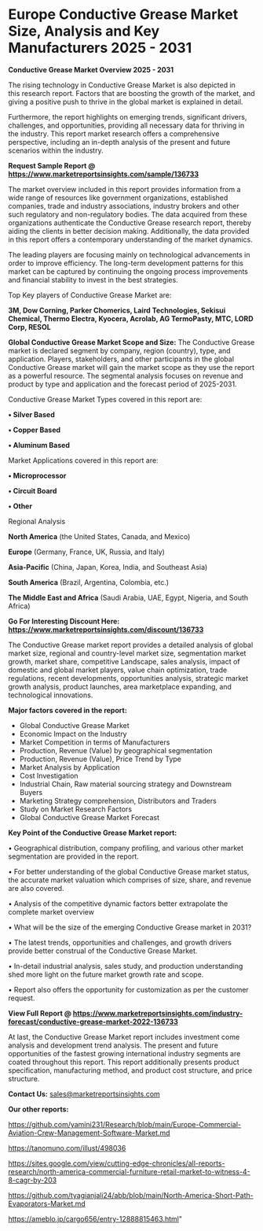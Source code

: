 # Europe Conductive Grease Market Size, Analysis and Key Manufacturers 2025 - 2031

<Strong> Conductive Grease Market Overview 2025 - 2031</strong>

The rising technology in Conductive Grease Market is also depicted in this research report. Factors that are boosting the growth of the market, and giving a positive push to thrive in the global market is explained in detail.

Furthermore, the report highlights on emerging trends, significant drivers, challenges, and opportunities, providing all necessary data for thriving in the industry. This report market research offers a comprehensive perspective, including an in-depth analysis of the present and future scenarios within the industry.

<strong>Request Sample Report @ <a href=https://www.marketreportsinsights.com/sample/136733>https://www.marketreportsinsights.com/sample/136733</a></strong>

The market overview included in this report provides information from a wide range of resources like government organizations, established companies, trade and industry associations, industry brokers and other such regulatory and non-regulatory bodies. The data acquired from these organizations authenticate the Conductive Grease research report, thereby aiding the clients in better decision making. Additionally, the data provided in this report offers a contemporary understanding of the market dynamics.

The leading players are focusing mainly on technological advancements in order to improve efficiency. The long-term development patterns for this market can be captured by continuing the ongoing process improvements and financial stability to invest in the best strategies.

Top Key players of Conductive Grease Market are:

<strong>3M, Dow Corning, Parker Chomerics, Laird Technologies, Sekisui Chemical, Thermo Electra, Kyocera, Acrolab, AG TermoPasty, MTC, LORD Corp, RESOL</strong>

<strong><b>Global Conductive Grease Market Scope and Size:</b></strong>
The Conductive Grease market is declared segment by company, region (country), type, and application. Players, stakeholders, and other participants in the global Conductive Grease market will gain the market scope as they use the report as a powerful resource. The segmental analysis focuses on revenue and product by type and application and the forecast period of 2025-2031.

Conductive Grease Market Types covered in this report are:

<strong>• Silver Based

• Copper Based

• Aluminum Based</strong>

Market Applications covered in this report are:

<strong>• Microprocessor

• Circuit Board

• Other</strong> 

Regional Analysis

<strong>North America</strong> (the United States, Canada, and Mexico)

<strong>Europe</strong> (Germany, France, UK, Russia, and Italy)

<strong>Asia-Pacific</strong> (China, Japan, Korea, India, and Southeast Asia)

<strong>South America</strong> (Brazil, Argentina, Colombia, etc.)

<strong>The Middle East and Africa</strong> (Saudi Arabia, UAE, Egypt, Nigeria, and South Africa)

<strong>Go For Interesting Discount Here: <a href=https://www.marketreportsinsights.com/discount/136733>https://www.marketreportsinsights.com/discount/136733</a></strong>

The Conductive Grease market report provides a detailed analysis of global market size, regional and country-level market size, segmentation market growth, market share, competitive Landscape, sales analysis, impact of domestic and global market players, value chain optimization, trade regulations, recent developments, opportunities analysis, strategic market growth analysis, product launches, area marketplace expanding, and technological innovations.

<strong><b>Major factors covered in the report:</b></strong>
<ul>
  <li>Global Conductive Grease Market </li>
  <li>Economic Impact on the Industry</li>
  <li>Market Competition in terms of Manufacturers</li>
  <li>Production, Revenue (Value) by geographical segmentation</li>
  <li>Production, Revenue (Value), Price Trend by Type</li>
  <li>Market Analysis by Application</li>
  <li>Cost Investigation</li>
  <li>Industrial Chain, Raw material sourcing strategy and Downstream Buyers</li>
  <li>Marketing Strategy comprehension, Distributors and Traders</li>
  <li>Study on Market Research Factors</li>
  <li>Global Conductive Grease Market Forecast</li>
</ul>

<strong><b>Key Point of the Conductive Grease Market report:</b></strong>

• Geographical distribution, company profiling, and various other market segmentation are provided in the report.

• For better understanding of the global Conductive Grease market status, the accurate market valuation which comprises of size, share, and revenue are also covered.

• Analysis of the competitive dynamic factors better extrapolate the complete market overview

• What will be the size of the emerging Conductive Grease market in 2031?

• The latest trends, opportunities and challenges, and growth drivers provide better construal of the Conductive Grease Market.

• In-detail industrial analysis, sales study, and production understanding shed more light on the future market growth rate and scope.

• Report also offers the opportunity for customization as per the customer request.

<strong><b>View Full Report @ <a href=https://www.marketreportsinsights.com/industry-forecast/conductive-grease-market-2022-136733>https://www.marketreportsinsights.com/industry-forecast/conductive-grease-market-2022-136733</a></b></strong>


At last, the Conductive Grease Market report includes investment come analysis and development trend analysis. The present and future opportunities of the fastest growing international industry segments are coated throughout this report. This report additionally presents product specification, manufacturing method, and product cost structure, and price structure.

<strong>Contact Us:</strong>
sales@marketreportsinsights.com

<strong>Our other reports:</strong>

<a href=https://github.com/yamini231/Research/blob/main/Europe-Commercial-Aviation-Crew-Management-Software-Market.md>https://github.com/yamini231/Research/blob/main/Europe-Commercial-Aviation-Crew-Management-Software-Market.md</a>

<a href=https://tanomuno.com/illust/498036>https://tanomuno.com/illust/498036</a>

<a href=https://sites.google.com/view/cutting-edge-chronicles/all-reports-research/north-america-commercial-furniture-retail-market-to-witness-4-8-cagr-by-203>https://sites.google.com/view/cutting-edge-chronicles/all-reports-research/north-america-commercial-furniture-retail-market-to-witness-4-8-cagr-by-203</a>

<a href=https://github.com/tyagianjali24/abb/blob/main/North-America-Short-Path-Evaporators-Market.md>https://github.com/tyagianjali24/abb/blob/main/North-America-Short-Path-Evaporators-Market.md</a>

<a href=https://ameblo.jp/cargo656/entry-12888815463.html>https://ameblo.jp/cargo656/entry-12888815463.html</a>"

